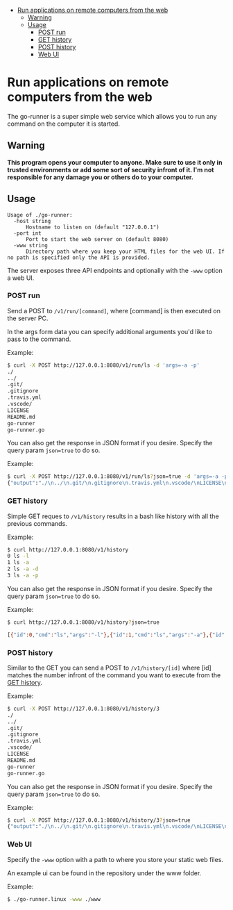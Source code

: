 - [Run applications on remote computers from the web](#run-applications-on-remote-computers-from-the-web)
  * [Warning](#warning)
  * [Usage](#usage)
    + [POST run](#post-run)
    + [GET history](#get-history)
    + [POST history](#post-history)
    + [Web UI](#web-ui)

# Run applications on remote computers from the web

The go-runner is a super simple web service which allows you to run any command on the computer it is started.

## Warning

**This program opens your computer to anyone. Make sure to use it only in trusted environments or add some sort of security infront of it. I'm not responsible for any damage you or others do to your computer.**

## Usage

```help
Usage of ./go-runner:
  -host string
      Hostname to listen on (default "127.0.0.1")
  -port int
      Port to start the web server on (default 8080)
  -www string
      Directory path where you keep your HTML files for the web UI. If no path is specified only the API is provided.
```

The server exposes three API endpoints and optionally with the `-www` option a web UI.

### POST run

Send a POST to `/v1/run/[command]`, where [command] is then executed on the server PC.

In the args form data you can specify additional arguments you'd like to pass to the command.

Example:

```bash
$ curl -X POST http://127.0.0.1:8080/v1/run/ls -d 'args=-a -p'
./
../
.git/
.gitignore
.travis.yml
.vscode/
LICENSE
README.md
go-runner
go-runner.go
```

You can also get the response in JSON format if you desire. Specify the query param `json=true` to do so.

Example:

```bash
$ curl -X POST http://127.0.0.1:8080/v1/run/ls?json=true -d 'args=-a -p'
{"output":"./\n../\n.git/\n.gitignore\n.travis.yml\n.vscode/\nLICENSE\nREADME.md\ngo-runner\ngo-runner.go\nwww/\n"}
```

### GET history

Simple GET reques to `/v1/history` results in a bash like history with all the previous commands.

Example:

```bash
$ curl http://127.0.0.1:8080/v1/history
0 ls -l
1 ls -a
2 ls -a -d
3 ls -a -p
```

You can also get the response in JSON format if you desire. Specify the query param `json=true` to do so.

Example:

```bash
$ curl http://127.0.0.1:8080/v1/history?json=true

[{"id":0,"cmd":"ls","args":"-l"},{"id":1,"cmd":"ls","args":"-a"},{"id":2,"cmd":"ls","args":"-a -d"},{"id":3,"cmd":"ls","args":"-a -p"}]
```

### POST history

Similar to the GET you can send a POST to `/v1/history/[id]` where [id] matches the number infront of the command you want to execute from the [GET history](#get-history).

Example:

```bash
$ curl -X POST http://127.0.0.1:8080/v1/history/3
./
../
.git/
.gitignore
.travis.yml
.vscode/
LICENSE
README.md
go-runner
go-runner.go
````

You can also get the response in JSON format if you desire. Specify the query param `json=true` to do so.

Example:

```bash
$ curl -X POST http://127.0.0.1:8080/v1/history/3?json=true
{"output":"./\n../\n.git/\n.gitignore\n.travis.yml\n.vscode/\nLICENSE\nREADME.md\ngo-runner\ngo-runner.go\nwww/\n"}
```

### Web UI

Specify the `-www` option with a path to where you store your static web files.

An example ui can be found in the repository under the www folder.

Example:

```bash
$ ./go-runner.linux -www ./www
```
